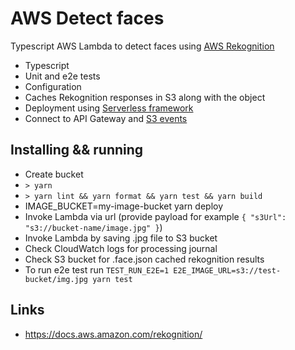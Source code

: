 # AWS Detect faces

Typescript AWS Lambda to detect faces using [AWS Rekognition](https://docs.aws.amazon.com/rekognition/)

  * Typescript
  * Unit and e2e tests
  * Configuration
  * Caches Rekognition responses in S3 along with the object
  * Deployment using [Serverless framework](https://serverless.com)
  * Connect to API Gateway and [S3 events](https://serverless.com/framework/docs/providers/aws/events/s3#setting-filter-rules)

## Installing && running

  * Create bucket
  * `> yarn`
  * `> yarn lint && yarn format && yarn test && yarn build`
  * IMAGE_BUCKET=my-image-bucket yarn deploy
  * Invoke Lambda via url (provide payload for example `{ "s3Url": "s3://bucket-name/image.jpg" }`)
  * Invoke Lambda by saving .jpg file to S3 bucket
  * Check CloudWatch logs for processing journal
  * Check S3 bucket for .face.json cached rekognition results
  * To run e2e test run `TEST_RUN_E2E=1 E2E_IMAGE_URL=s3://test-bucket/img.jpg yarn test`

## Links

  * https://docs.aws.amazon.com/rekognition/
